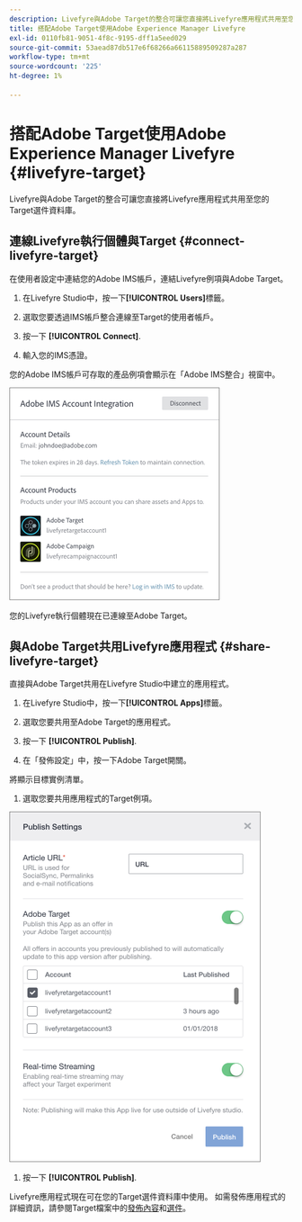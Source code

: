 ```yaml
---
description: Livefyre與Adobe Target的整合可讓您直接將Livefyre應用程式共用至您的Target選件資料庫。
title: 搭配Adobe Target使用Adobe Experience Manager Livefyre
exl-id: 0110fb81-9051-4f8c-9195-dff1a5eed029
source-git-commit: 53aead87db517e6f68266a66115889509287a287
workflow-type: tm+mt
source-wordcount: '225'
ht-degree: 1%

---
```


# 搭配Adobe Target使用Adobe Experience Manager Livefyre {#livefyre-target}

Livefyre與Adobe Target的整合可讓您直接將Livefyre應用程式共用至您的Target選件資料庫。

## 連線Livefyre執行個體與Target {#connect-livefyre-target}

在使用者設定中連結您的Adobe IMS帳戶，連結Livefyre例項與Adobe Target。

1. 在Livefyre Studio中，按一下&#x200B;**[!UICONTROL Users]**&#x200B;標籤。

1. 選取您要透過IMS帳戶整合連線至Target的使用者帳戶。

1. 按一下 **[!UICONTROL Connect]**.

1. 輸入您的IMS憑證。

您的Adobe IMS帳戶可存取的產品例項會顯示在「Adobe IMS整合」視窗中。

![](assets/livefyre-target-connect.png)

您的Livefyre執行個體現在已連線至Adobe Target。

## 與Adobe Target共用Livefyre應用程式 {#share-livefyre-target}

直接與Adobe Target共用在Livefyre Studio中建立的應用程式。

1. 在Livefyre Studio中，按一下&#x200B;**[!UICONTROL Apps]**&#x200B;標籤。

1. 選取您要共用至Adobe Target的應用程式。

1. 按一下 **[!UICONTROL Publish]**.

1. 在「發佈設定」中，按一下Adobe Target開關。

將顯示目標實例清單。

1. 選取您要共用應用程式的Target例項。

![](assets/livefyre-target-publish.png)

1. 按一下  **[!UICONTROL Publish]**.

Livefyre應用程式現在可在您的Target選件資料庫中使用。 如需發佈應用程式的詳細資訊，請參閱Target檔案中的[發佈內容](/help/using/c-library/t-publish-content.md)和[選件](https://experienceleague.adobe.com/docs/target/using/experiences/offers/manage-content.html?lang=en)。

